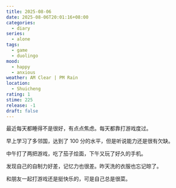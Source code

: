 ```yaml
---
title: 2025-08-06
date: 2025-08-06T20:01:16+08:00
categories:
  - diary
series:
  - alone
tags:
  - game
  - duolingo
mood:
  - happy
  - anxious
weather: AM Clear | PM Rain
location:
  - Shuicheng
rating: 1
stime: 225
release: -1
draft: false
---
```

最近每天都睡得不是很好，有点点焦虑。每天都靠打游戏度过。

早上学习了多邻国，达到了 100 分的水平，但是听说能力还是很有欠缺。

中午打了两把游戏，吃了茄子烩面，下午又玩了好久的手机。

发现自己的自制力好差，记忆力也很差。昨天洗的衣服也忘记晾了。

和朋友一起打游戏还是挺快乐的，可是自己总是很菜。